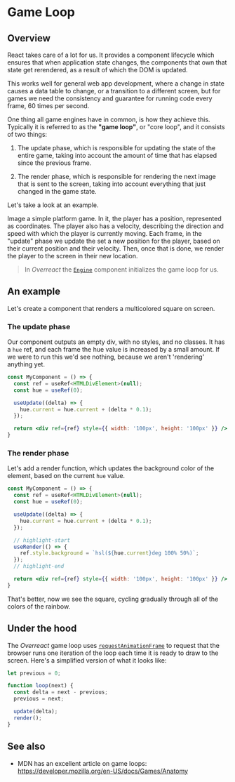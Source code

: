 # Game Loop

## Overview 

React takes care of a lot for us. It provides a component lifecycle which ensures that when application state changes, the components that own that state get rerendered, as a result of which the DOM is updated.

This works well for general web app development, where a change in state causes a data table to change, or a transition to a different screen, but for games we need the consistency and guarantee for running code every frame, 60 times per second.

One thing all game engines have in common, is how they achieve this. Typically it is referred to as the __"game loop"__, or "core loop", and it consists of two things:

1. The update phase, which is responsible for updating the state of the entire game, taking into account the amount of time that has elapsed since the previous frame.

2. The render phase, which is responsible for rendering the next image that is sent to the screen, taking into account everything that just changed in the game state.

Let's take a look at an example.

Image a simple platform game. In it, the player has a position, represented as coordinates. The player also has a velocity, describing the direction and speed with which the player is currently moving. Each frame, in the "update" phase we update the set a new position for the player, based on their current position and their velocity. Then, once that is done, we render the player to the screen in their new location.

> In _Overreact_ the [`Engine`](../components/engine) component initializes the game loop for us.

## An example

Let's create a component that renders a multicolored square on screen.

### The update phase

Our component outputs an empty div, with no styles, and no classes. It has a `hue` ref, and each frame the hue value is increased by a small amount. If we were to run this we'd see nothing, because we aren't 'rendering' anything yet.

```jsx
const MyComponent = () => {
  const ref = useRef<HTMLDivElement>(null);
  const hue = useRef(0);

  useUpdate((delta) => {
    hue.current = hue.current + (delta * 0.1);
  });

  return <div ref={ref} style={{ width: '100px', height: '100px' }} />;
}
```

### The render phase

Let's add a render function, which updates the background color of the element, based on the current `hue` value.

```jsx
const MyComponent = () => {
  const ref = useRef<HTMLDivElement>(null);
  const hue = useRef(0);

  useUpdate((delta) => {
    hue.current = hue.current + (delta * 0.1);
  });

  // highlight-start
  useRender(() => {
    ref.style.background = `hsl(${hue.current}deg 100% 50%)`;
  });
  // highlight-end

  return <div ref={ref} style={{ width: '100px', height: '100px' }} />;
}
```

That's better, now we see the square, cycling gradually through all of the colors of the rainbow.

## Under the hood

The _Overreact_ game loop uses [`requestAnimationFrame`](https://developer.mozilla.org/en-US/docs/Web/API/window/requestAnimationFrame) to request that the browser runs one iteration of the loop each time it is ready to draw to the screen. Here's a simplified version of what it looks like:

```ts
let previous = 0;

function loop(next) {
  const delta = next - previous;
  previous = next;

  update(delta);
  render();
}
```

## See also

- MDN has an excellent article on game loops: https://developer.mozilla.org/en-US/docs/Games/Anatomy